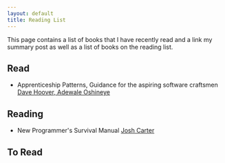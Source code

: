 ```yaml
---
layout: default
title: Reading List
---
```


This page contains a list of books that I have recently read and a link my summary post as well as a list of books on the reading list.

## Read
* Apprenticeship Patterns, Guidance for the aspiring software craftsmen [Dave Hoover, Adewale Oshineye](http://shop.oreilly.com/product/9780596518387.do)

## Reading
* New Programmer's Survival Manual [Josh Carter](https://pragprog.com/book/jcdeg/new-programmer-s-survival-manual)

## To Read
